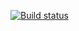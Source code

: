 [![Build status](https://ci.appveyor.com/api/projects/status/qnubf09b12p5r635?svg=true)](https://ci.appveyor.com/project/katyakot69/carddelivery-48gsi)